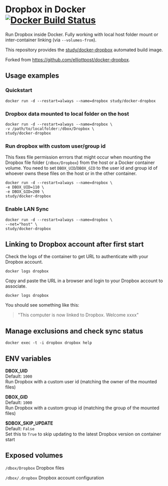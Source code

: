 # Dropbox in Docker [![Docker Build Status](https://img.shields.io/docker/build/study/docker-dropbox.svg)](https://hub.docker.com/r/study/docker-dropbox/)

Run Dropbox inside Docker. Fully working with local host folder mount or inter-container linking (via `--volumes-from`).

This repository provides the [study/docker-dropbox](https://registry.hub.docker.com/u/study/docker-dropbox/) automated build image.

Forked from https://github.com/elliottpost/docker-dropbox.

## Usage examples

### Quickstart

    docker run -d --restart=always --name=dropbox study/docker-dropbox

### Dropbox data mounted to local folder on the host

    docker run -d --restart=always --name=dropbox \
    -v /path/to/localfolder:/dbox/Dropbox \
    study/docker-dropbox

### Run dropbox with custom user/group id
This fixes file permission errrors that might occur when mounting the Dropbox file folder (`/dbox/Dropbox`) from the host or a Docker container volume. You need to set `DBOX_UID`/`DBOX_GID` to the user id and group id of whoever owns these files on the host or in the other container.

    docker run -d --restart=always --name=dropbox \
    -e DBOX_UID=110 \
    -e DBOX_GID=200 \
    study/docker-dropbox

### Enable LAN Sync

    docker run -d --restart=always --name=dropbox \
    --net="host" \
    study/docker-dropbox

## Linking to Dropbox account after first start

Check the logs of the container to get URL to authenticate with your Dropbox account.

    docker logs dropbox

Copy and paste the URL in a browser and login to your Dropbox account to associate.

    docker logs dropbox

You should see something like this:

> "This computer is now linked to Dropbox. Welcome xxxx"

## Manage exclusions and check sync status

    docker exec -t -i dropbox dropbox help

## ENV variables

**DBOX_UID**  
Default: `1000`  
Run Dropbox with a custom user id (matching the owner of the mounted files)

**DBOX_GID**  
Default: `1000`  
Run Dropbox with a custom group id (matching the group of the mounted files)

**$DBOX_SKIP_UPDATE**  
Default: `False`  
Set this to `True` to skip updating to the latest Dropbox version on container start


## Exposed volumes

`/dbox/Dropbox`
Dropbox files

`/dbox/.dropbox`
Dropbox account configuration
